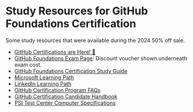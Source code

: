 # Study Resources for GitHub Foundations Certification

Some study resources that were available during the 2024 50% off sale.

- [GitHub Certifications are Here! 🚀](https://github.com/orgs/community/discussions/102697)
- [GitHub Foundations Exam Page](https://examregistration.github.com/exam/GHF): Discount voucher shown underneath exam cost.
- [GitHub Foundations Certification Study Guide](https://assets.ctfassets.net/wfutmusr1t3h/1kmMx7AwI4qH8yIZgOmQlP/79e6ff1dfdee589d84a24dd763b1eef7/github-foundations-exam-study-guide__1_.pdf)
- [Microsoft Learning Path](https://learn.microsoft.com/en-us/collections/o1njfe825p602p)
- [LinkedIn Learning Path](https://www.linkedin.com/learning/paths/prepare-for-the-github-foundations-certification?u=0)
- [GitHub Certification Program FAQs](https://examregistration.github.com/faq)
- [GitHub Certification Candidate Handbook](https://examregistration.github.com/handbook)
- [PSI Test Center Computer Specifications](https://www.psiexams.com/become-psi-test-center/computer-specifications/)
